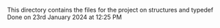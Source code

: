 This directory contains the files for the project on structures and typedef
Done on 23rd January 2024 at 12:25 PM
